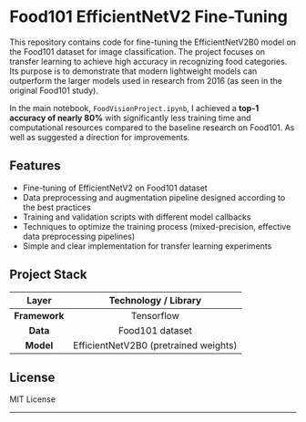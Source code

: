 # Food101 EfficientNetV2 Fine-Tuning

This repository contains code for fine-tuning the EfficientNetV2B0 model on the Food101 dataset for image classification. The project focuses on transfer learning to achieve high accuracy in recognizing food categories. Its purpose is to demonstrate that modern lightweight models can outperform the larger models used in research from 2016 (as seen in the original Food101 study).

In the main notebook, `FoodVisionProject.ipynb`, I achieved a **top-1 accuracy of nearly 80%** with significantly less training time and computational resources compared to the baseline research on Food101. As well as suggested a direction for improvements.

## Features

* Fine-tuning of EfficientNetV2 on Food101 dataset
* Data preprocessing and augmentation pipeline designed according to the best practices
* Training and validation scripts with different model callbacks
* Techniques to optimize the training process (mixed-precision, effective data preprocessing pipelines)
* Simple and clear implementation for transfer learning experiments

## Project Stack

|     Layer     |         Technology / Library        |
| :------------------------: | :---------------------------------------------: |
|       **Framework**        |                    Tensorflow                   |
|          **Data**          |                  Food101 dataset                |
|         **Model**          |       EfficientNetV2B0 (pretrained weights)     |

## License

MIT License

---
